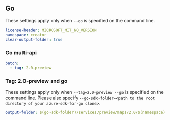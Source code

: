 ## Go

These settings apply only when `--go` is specified on the command line.

``` yaml $(go)
license-header: MICROSOFT_MIT_NO_VERSION
namespace: creator
clear-output-folder: true
```

### Go multi-api

``` yaml $(go) && $(multiapi)
batch:
  - tag: 2.0-preview
```

### Tag: 2.0-preview and go

These settings apply only when `--tag=2.0-preview --go` is specified on the command line.
Please also specify `--go-sdk-folder=<path to the root directory of your azure-sdk-for-go clone>`.

``` yaml $(tag) == '2.0-preview' && $(go)
output-folder: $(go-sdk-folder)/services/preview/maps/2.0/$(namespace)
```